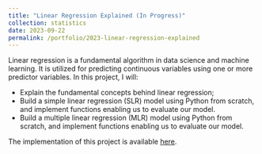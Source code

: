 ```yaml
---
title: "Linear Regression Explained (In Progress)"
collection: statistics
date: 2023-09-22
permalink: /portfolio/2023-linear-regression-explained
---
```


Linear regression is a fundamental algorithm in data science and machine learning. It is utilized for predicting continuous variables using one or more predictor variables. In this project, I will:
* Explain the fundamental concepts behind linear regression;
* Build a simple linear regression (SLR) model using Python from scratch, and implement functions enabling us to evaluate our model.
* Build a multiple linear regression (MLR) model using Python from scratch, and implement functions enabling us to evaluate our model.

The implementation of this project is available [here](https://github.com/vohuynhquangnguyen/portfolio.codes-and-bytes/tree/main/projects/linear-regression).
